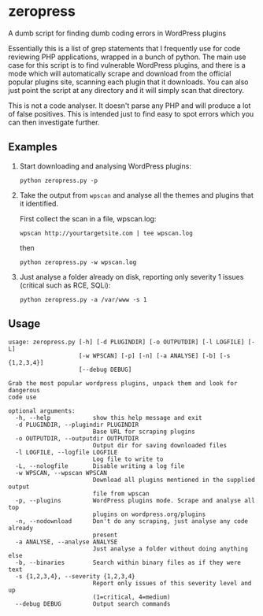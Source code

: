 # zeropress
A dumb script for finding dumb coding errors in WordPress plugins

Essentially this is a list of grep statements that I frequently use for code reviewing PHP applications, wrapped in a bunch of python. The main use case for this script is to find vulnerable WordPress plugins, and there is a mode which will automatically scrape and download from the official popular plugins site, scanning each plugin that it downloads. You can also just point the script at any directory and it will simply scan that directory.

This is not a code analyser. It doesn't parse any PHP and will produce a lot of false positives. This is intended just to find easy to spot errors which you can then investigate further.

## Examples

1. Start downloading and analysing WordPress plugins:

    `python zeropress.py -p`

2. Take the output from `wpscan` and analyse all the themes and plugins that it identified.

    First collect the scan in a file, wpscan.log:

    `wpscan http://yourtargetsite.com | tee wpscan.log`

    then

    `python zeropress.py -w wpscan.log`

3. Just analyse a folder already on disk, reporting only severity 1 issues (critical such as RCE, SQLi):

    `python zeropress.py -a /var/www -s 1`

## Usage

```
usage: zeropress.py [-h] [-d PLUGINDIR] [-o OUTPUTDIR] [-l LOGFILE] [-L]
                    [-w WPSCAN] [-p] [-n] [-a ANALYSE] [-b] [-s {1,2,3,4}]
                    [--debug DEBUG]

Grab the most popular wordpress plugins, unpack them and look for dangerous
code use

optional arguments:
  -h, --help            show this help message and exit
  -d PLUGINDIR, --plugindir PLUGINDIR
                        Base URL for scraping plugins
  -o OUTPUTDIR, --outputdir OUTPUTDIR
                        Output dir for saving downloaded files
  -l LOGFILE, --logfile LOGFILE
                        Log file to write to
  -L, --nologfile       Disable writing a log file
  -w WPSCAN, --wpscan WPSCAN
                        Download all plugins mentioned in the supplied output
                        file from wpscan
  -p, --plugins         WordPress plugins mode. Scrape and analyse all top
                        plugins on wordpress.org/plugins
  -n, --nodownload      Don't do any scraping, just analyse any code already
                        present
  -a ANALYSE, --analyse ANALYSE
                        Just analyse a folder without doing anything else
  -b, --binaries        Search within binary files as if they were text
  -s {1,2,3,4}, --severity {1,2,3,4}
                        Report only issues of this severity level and up
                        (1=critical, 4=medium)
  --debug DEBUG         Output search commands
```
